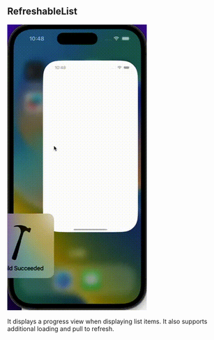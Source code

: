 ## RefreshableList

![sample](https://github.com/ayakix/RefreshableList/blob/main/sample.gif?raw=true)

It displays a progress view when displaying list items.
It also supports additional loading and pull to refresh.